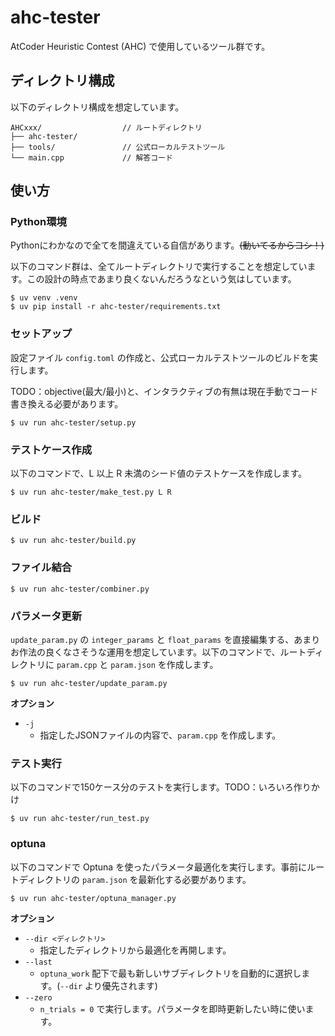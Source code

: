 # ahc-tester
AtCoder Heuristic Contest (AHC) で使用しているツール群です。

## ディレクトリ構成
以下のディレクトリ構成を想定しています。
```
AHCxxx/                  // ルートディレクトリ
├── ahc-tester/           
├── tools/               // 公式ローカルテストツール
└── main.cpp             // 解答コード
```

## 使い方

### Python環境
Pythonにわかなので全てを間違えている自信があります。~~(動いてるからヨシ！)~~

以下のコマンド群は、全てルートディレクトリで実行することを想定しています。この設計の時点であまり良くないんだろうなという気はしています。
```
$ uv venv .venv
$ uv pip install -r ahc-tester/requirements.txt
```

### セットアップ
設定ファイル `config.toml` の作成と、公式ローカルテストツールのビルドを実行します。

TODO：objective(最大/最小)と、インタラクティブの有無は現在手動でコード書き換える必要があります。
```
$ uv run ahc-tester/setup.py
```

### テストケース作成
以下のコマンドで、L 以上 R 未満のシード値のテストケースを作成します。

```
$ uv run ahc-tester/make_test.py L R
```

### ビルド

```
$ uv run ahc-tester/build.py
```

### ファイル結合

```
$ uv run ahc-tester/combiner.py
```

### パラメータ更新
`update_param.py` の `integer_params` と `float_params` を直接編集する、あまりお作法の良くなさそうな運用を想定しています。以下のコマンドで、ルートディレクトリに `param.cpp` と `param.json` を作成します。

```
$ uv run ahc-tester/update_param.py
```

**オプション**
- `-j`
  - 指定したJSONファイルの内容で、`param.cpp` を作成します。

### テスト実行
以下のコマンドで150ケース分のテストを実行します。TODO：いろいろ作りかけ

```
$ uv run ahc-tester/run_test.py
```

### optuna

以下のコマンドで Optuna を使ったパラメータ最適化を実行します。事前にルートディレクトリの `param.json` を最新化する必要があります。

```
$ uv run ahc-tester/optuna_manager.py
```

**オプション**
- `--dir <ディレクトリ>`
  - 指定したディレクトリから最適化を再開します。
- `--last`
  - `optuna_work` 配下で最も新しいサブディレクトリを自動的に選択します。(`--dir` より優先されます)
- `--zero`
  - `n_trials = 0` で実行します。パラメータを即時更新したい時に使います。